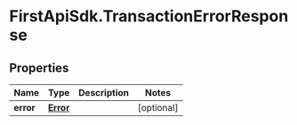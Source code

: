 # FirstApiSdk.TransactionErrorResponse

## Properties
Name | Type | Description | Notes
------------ | ------------- | ------------- | -------------
**error** | [**Error**](Error.md) |  | [optional] 



